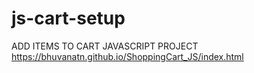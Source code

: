 # js-cart-setup
ADD ITEMS TO CART JAVASCRIPT PROJECT
https://bhuvanatn.github.io/ShoppingCart_JS/index.html
